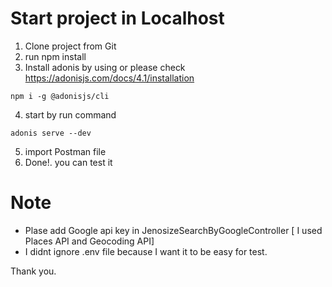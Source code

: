 # Start project in Localhost

1. Clone project from Git
2. run npm install
3. Install adonis by using or please check https://adonisjs.com/docs/4.1/installation

```
npm i -g @adonisjs/cli
```

4. start by run command

```
adonis serve --dev
```

5. import Postman file
6. Done!. you can test it

# Note

- Plase add Google api key in JenosizeSearchByGoogleController [ I used Places API and Geocoding API]
- I didnt ignore .env file because I want it to be easy for test.

Thank you.

